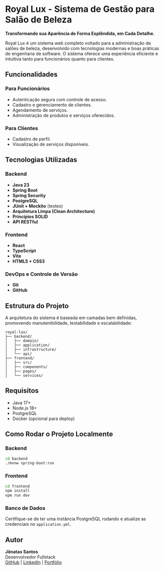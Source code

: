 # Royal Lux - Sistema de Gestão para Salão de Beleza

**Transformando sua Aparência de Forma Esplêndida, em Cada Detalhe.**

Royal Lux é um sistema web completo voltado para a administração de salões de beleza, desenvolvido com tecnologias modernas e boas práticas de engenharia de software. O sistema oferece uma experiência eficiente e intuitiva tanto para funcionários quanto para clientes.

## Funcionalidades

### Para Funcionários
- Autenticação segura com controle de acesso.
- Cadastro e gerenciamento de clientes.
- Agendamento de serviços.
- Administração de produtos e serviços oferecidos.

### Para Clientes
- Cadastro de perfil.
- Visualização de serviços disponíveis.

## Tecnologias Utilizadas

### Backend
- **Java 23**
- **Spring Boot**
- **Spring Security**
- **PostgreSQL**
- **JUnit + Mockito** (testes)
- **Arquitetura Limpa (Clean Architecture)**
- **Princípios SOLID**
- **API RESTful**

### Frontend
- **React**
- **TypeScript**
- **Vite**
- **HTML5 + CSS3**

### DevOps e Controle de Versão
- **Git**
- **GitHub**

## Estrutura do Projeto

A arquitetura do sistema é baseada em camadas bem definidas, promovendo manutenibilidade, testabilidade e escalabilidade:

```
royal-lux/
├── backend/
│   ├── domain/
│   ├── application/
│   ├── infrastructure/
│   └── api/
├── frontend/
│   ├── src/
│   ├── components/
│   ├── pages/
│   └── services/
```

## Requisitos

- Java 17+
- Node.js 18+
- PostgreSQL
- Docker (opcional para deploy)

## Como Rodar o Projeto Localmente

### Backend
```bash
cd backend
./mvnw spring-boot:run
```

### Frontend
```bash
cd frontend
npm install
npm run dev
```

### Banco de Dados
Certifique-se de ter uma instância PostgreSQL rodando e atualize as credenciais no `application.yml`.

## Autor

**Jônatas Santos**  
Desenvolvedor Fullstack  
[GitHub](https://github.com/santjonatas) | [LinkedIn](https://linkedin.com/in/santjonatas) | [Portfólio](https://santjonatas.github.io/jonatassantosdev)
